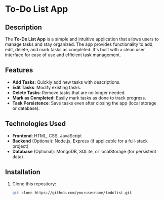 # To-Do List App

## Description
The **To-Do List App** is a simple and intuitive application that allows users to manage tasks and stay organized. The app provides functionality to add, edit, delete, and mark tasks as completed. It's built with a clean user interface for ease of use and efficient task management.

## Features
- **Add Tasks**: Quickly add new tasks with descriptions.
- **Edit Tasks**: Modify existing tasks.
- **Delete Tasks**: Remove tasks that are no longer needed.
- **Mark as Completed**: Easily mark tasks as done to track progress.
- **Task Persistence**: Save tasks even after closing the app (local storage or database).

## Technologies Used
- **Frontend**: HTML, CSS, JavaScript
- **Backend** (Optional): Node.js, Express (if applicable for a full-stack project)
- **Database** (Optional): MongoDB, SQLite, or localStorage (for persistent data)

## Installation

1. Clone this repository:

   ```bash
   git clone https://github.com/yourusername/todolist.git
